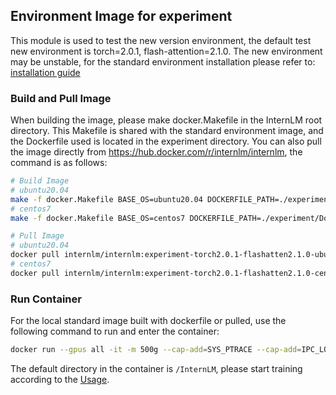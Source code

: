 ## Environment Image for experiment
This module is used to test the new version environment, the default test new environment is torch=2.0.1, flash-attention=2.1.0. The new environment may be unstable, for the standard environment installation please refer to: [installation guide](../doc/en/install.md)

### Build and Pull Image
When building the image, please make docker.Makefile in the InternLM root directory. This Makefile is shared with the standard environment image, and the Dockerfile used is located in the experiment directory. You can also pull the image directly from https://hub.docker.com/r/internlm/internlm, the command is as follows:
```bash
# Build Image
# ubuntu20.04
make -f docker.Makefile BASE_OS=ubuntu20.04 DOCKERFILE_PATH=./experiment/Dockerfile-ubuntu PYTORCH_VERSION=2.0.1 TORCHVISION_VERSION=0.15.2 TORCHAUDIO_VERSION=2.0.2 FLASH_ATTEN_VERSION=2.1.0
# centos7
make -f docker.Makefile BASE_OS=centos7 DOCKERFILE_PATH=./experiment/Dockerfile-centos PYTORCH_VERSION=2.0.1 TORCHVISION_VERSION=0.15.2 TORCHAUDIO_VERSION=2.0.2 FLASH_ATTEN_VERSION=2.1.0

# Pull Image
# ubuntu20.04
docker pull internlm/internlm:experiment-torch2.0.1-flashatten2.1.0-ubuntu20.04
# centos7
docker pull internlm/internlm:experiment-torch2.0.1-flashatten2.1.0-centos7
```

### Run Container
For the local standard image built with dockerfile or pulled, use the following command to run and enter the container:
```bash
docker run --gpus all -it -m 500g --cap-add=SYS_PTRACE --cap-add=IPC_LOCK --shm-size 20g --network=host --name myinternlm internlm/internlm:experiment-torch2.0.1-flashatten2.1.0-centos7 bash
```
The default directory in the container is `/InternLM`, please start training according to the [Usage](../doc/en/usage.md).